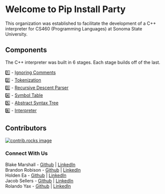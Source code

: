 # Welcome to Pip Install Party 

This organization was established to facilitate the development of a C++ interpreter for CS460 (Programming Languages) at Sonoma State University. 

## Components
The C++ interpreter was built in 6 stages. Each stage builds off of the last.

1️⃣ - [Ignoring Comments](https://github.com/Pip-Install-Party/Ignoring-Comments)  
2️⃣ - [Tokenization](https://github.com/Pip-Install-Party/Tokenization)  
3️⃣ - [Recursive Descent Parser](https://github.com/Pip-Install-Party/Recursive-Descent-Parser)  
4️⃣ - [Symbol Table](https://github.com/Pip-Install-Party/Symbol-Table)  
5️⃣ - [Abstract Syntax Tree](https://github.com/Pip-Install-Party/Abstract-Syntax-Tree)  
6️⃣ - [Interpreter](https://github.com/Pip-Install-Party/Interpreter) 

## Contributors
<a href="https://github.com/Pip-Install-Party/Interpreter/graphs/contributors">
  <img src="https://contrib.rocks/image?repo=Pip-Install-Party/Interpreter" alt="contrib.rocks image" />
</a>


### Connect With Us

Blake Marshall - [Github](https://github.com/officialblake) | [LinkedIn](https://www.linkedin.com/in/blakemarshalll)  
Brandon Robison - [Github](https://github.com/brandonuscg) | [LinkedIn](https://www.linkedin.com/in/brandon-robinson-uscg/)  
Holden Ea - [Github](https://github.com/holdenkea) | [LinkedIn](https://www.linkedin.com/in/holden-ea-28a535208/)  
Jacob Sellers - [Github](https://github.com/JacobS999) | [LinkedIn](https://www.linkedin.com/in/jacob-sellers-83840826a)  
Rolando Yax - [Github](https://github.com/Ryax3) | [LinkedIn](https://www.linkedin.com/in/rolandoyax/) 
